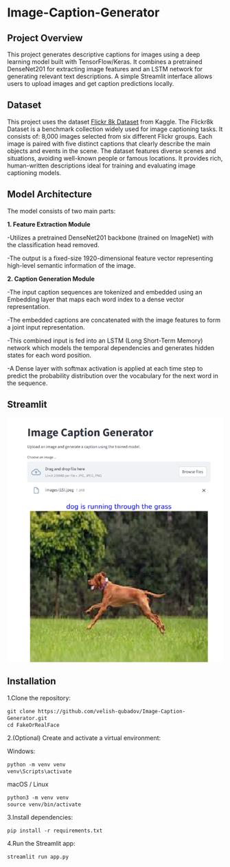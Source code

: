 # Image-Caption-Generator
## Project Overview
This project generates descriptive captions for images using a deep learning model built with TensorFlow/Keras.
It combines a pretrained DenseNet201 for extracting image features and an LSTM network for generating relevant text descriptions.
A simple Streamlit interface allows users to upload images and get caption predictions locally.

## Dataset 
This project uses the dataset [Flickr 8k Dataset](https://www.kaggle.com/datasets/adityajn105/flickr8k) from Kaggle.
The Flickr8k Dataset is a benchmark collection widely used for image captioning tasks. It consists of:
8,000 images selected from six different Flickr groups.
Each image is paired with five distinct captions that clearly describe the main objects and events in the scene.
The dataset features diverse scenes and situations, avoiding well-known people or famous locations.
It provides rich, human-written descriptions ideal for training and evaluating image captioning models.

## Model Architecture
The model consists of two main parts:

**1. Feature Extraction Module**

-Utilizes a pretrained DenseNet201 backbone (trained on ImageNet) with the classification head removed.

-The output is a fixed-size 1920-dimensional feature vector representing high-level semantic information of the image.

**2. Caption Generation Module**

-The input caption sequences are tokenized and embedded using an Embedding layer that maps each word index to a dense vector representation.

-The embedded captions are concatenated with the image features to form a joint input representation.

-This combined input is fed into an LSTM (Long Short-Term Memory) network which models the temporal dependencies and generates hidden states for each word position.

-A Dense layer with softmax activation is applied at each time step to predict the probability distribution over the vocabulary for the next word in the sequence.

## Streamlit
![Streamlit prediction](assest/Streamlit_pred.png)

## Installation
1.Clone the repository:
```
git clone https://github.com/velish-qubadov/Image-Caption-Generator.git
cd FakeOrRealFace
```
2.(Optional) Create and activate a virtual environment:

Windows:
```
python -m venv venv
venv\Scripts\activate
```
macOS / Linux
```
python3 -m venv venv
source venv/bin/activate
```
3.Install dependencies:
```
pip install -r requirements.txt
```
4.Run the Streamlit app:
```
streamlit run app.py
```
